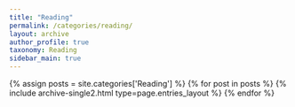 ```yaml
---
title: "Reading"
permalink: /categories/reading/
layout: archive
author_profile: true
taxonomy: Reading
sidebar_main: true
---
```


{% assign posts = site.categories['Reading'] %}
{% for post in posts %} {% include archive-single2.html type=page.entries_layout %} {% endfor %}